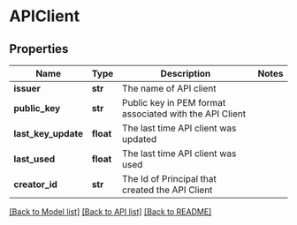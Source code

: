 # APIClient

## Properties
Name | Type | Description | Notes
------------ | ------------- | ------------- | -------------
**issuer** | **str** | The name of API client | 
**public_key** | **str** | Public key in PEM format associated with the API Client | 
**last_key_update** | **float** | The last time API client was updated | 
**last_used** | **float** | The last time API client was used | 
**creator_id** | **str** | The Id of Principal that created the API Client | 

[[Back to Model list]](../README.md#documentation-for-models) [[Back to API list]](../README.md#documentation-for-api-endpoints) [[Back to README]](../README.md)

